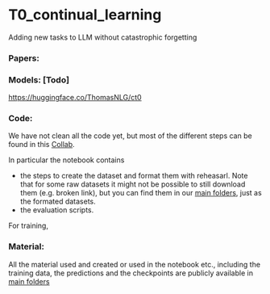 # T0_continual_learning
Adding new tasks to LLM without catastrophic forgetting 

### Papers: 

### Models: [Todo]
https://huggingface.co/ThomasNLG/ct0

### Code:
We have not clean all the code yet, but most of the different steps can be found in this [Collab](https://colab.research.google.com/drive/1Wp2mk5Dbzw5PAGcMOuuE_xB-6gFV0800#scrollTo=AIGI4ahyrD2s). 

In particular the notebook contains 
- the steps to create the dataset and format them with reheasarl. Note that for some raw datasets it might not be possible to still download them (e.g. broken link), but you can find them in our [main folders](https://drive.google.com/drive/folders/1aQmnPmYGoQIYPK5jgbv4K4PXYYNwqisH?usp=sharing), just as the formated datasets. 
- the evaluation scripts.

For training, 
### Material:
All the material used and created or used in the notebook etc., including the training data, the predictions and the checkpoints are publicly available in [main folders](https://drive.google.com/drive/folders/1aQmnPmYGoQIYPK5jgbv4K4PXYYNwqisH?usp=sharing)
